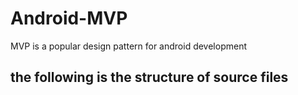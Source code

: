 # Android-MVP
MVP is a popular design pattern for android development

## the following is the structure of source files


